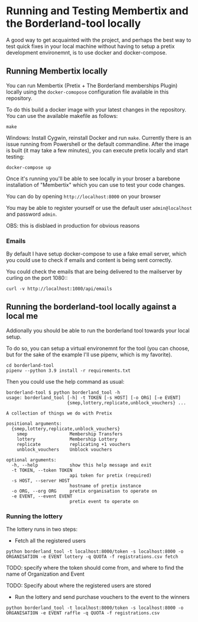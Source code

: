 # Running and Testing Membertix and the Borderland-tool locally

A good way to get acquainted with the project, and perhaps the best way
to test quick fixes in your local machine without having to setup a pretix
development environemnt, is to use docker and docker-compose.

## Running Membertix locally

You can run Membertix (Pretix + The Borderland memberships Plugin) locally
using the `docker-comopose` configuration file available in this repository.

To do this build a docker image with your latest changes in the repository.
You can use the available makefile as follows:

```
make
```

Windows: Install Cygwin, reinstall Docker and run `make`. Currently there is an issue running from Powershell or the default commandline.
After the image is built (it may take a few minutes), you can execute pretix
locally and start testing:

```
docker-compose up
```

Once it's running you'll be able to see locally in your broser a barebone
installation of "Membertix" which you can use to test your code changes.

You can do by opening `http://localhost:8000` on your browser

You may be able to register yourself or use the default user `admin@localhost`
and password `admin`.

OBS: this is disblaed in production for obvious reasons

### Emails

By default I have setup docker-compose to use a fake email server, which you
could use to check if emails and content is being sent correctly.

You could check the emails that are being delivered to the mailserver
by curling on the port 1080::

```
curl -v http://localhost:1080/api/emails
```

## Running the borderland-tool locally against a local me

Addionally you should be able to run the borderland tool towards your local setup.

To do so, you can setup a virtual environemnt for the tool (you can choose, but
for the sake of the example I'll use pipenv, which is my favorite).

```
cd borderland-tool
pipenv --python 3.9 install -r requirements.txt
```

Then you could use the help command as usual:

```
borderland-tool $ python borderland_tool -h
usage: borderland_tool [-h] -t TOKEN [-s HOST] [-o ORG] [-e EVENT]
                       {smep,lottery,replicate,unblock_vouchers} ...

A collection of things we do with Pretix

positional arguments:
  {smep,lottery,replicate,unblock_vouchers}
    smep                Membership Transfers
    lottery             Membership Lottery
    replicate           replicating +1 vouchers
    unblock_vouchers    Unblock vouchers

optional arguments:
  -h, --help            show this help message and exit
  -t TOKEN, --token TOKEN
                        api token for pretix (required)
  -s HOST, --server HOST
                        hostname of pretix instance
  -o ORG, --org ORG     pretix organisation to operate on
  -e EVENT, --event EVENT
                        pretix event to operate on

```

### Running the lottery

The lottery runs in two steps:

- Fetch all the registered users

```
python borderland_tool -t localhost:8000/token -s localhost:8000 -o ORGANISATION -e EVENT lottery -q QUOTA -f registrations.csv fetch
```

TODO: specify where the token should come from, and where to find the name of Organization and Event

TODO: Specify about where the registered users are stored

- Run the lottery and send purchase vouchers to the event to the winners

```
python borderland_tool -t localhost:8000/token -s localhost:8000 -o ORGANISATION -e EVENT raffle -q QUOTA -f registrations.csv
```
